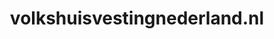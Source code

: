 ---
layout: post
title:  "volkshuisvestingnederland.nl"
internal_url:  "/dutchgov/volkshuisvestingnederland.nl.html"
categories: dutchgov
---